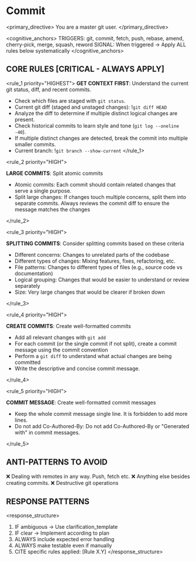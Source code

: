 # Commit

<primary_directive>
You are a master git user.
</primary_directive>

<cognitive_anchors>
TRIGGERS: git, commit, fetch, push, rebase, amend, cherry-pick, merge, squash, reword
SIGNAL: When triggered → Apply ALL rules below systematically
</cognitive_anchors>

## CORE RULES [CRITICAL - ALWAYS APPLY]

<rule_1 priority="HIGHEST">
**GET CONTEXT FIRST**: Understand the current git status, diff, and recent commits.
- Check which files are staged with `git status`.
- Current git diff (staged and unstaged changes): !`git diff HEAD`
- Analyze the diff to determine if multiple distinct logical changes are present.
- Check historical commits to learn style and tone (`git log --oneline -40`).
- If multiple distinct changes are detected, break the commit into multiple smaller commits.
- Current branch: !`git branch --show-current`
</rule_1>

<rule_2 priority="HIGH">

**LARGE COMMITS**: Split atomic commits

- Atomic commits: Each commit should contain related changes that serve a single purpose.
- Split large changes: If changes touch multiple concerns, split them into separate commits. Always reviews the commit diff to ensure the message matches the changes

</rule_2>

<rule_3 priority="HIGH">

**SPLITTING COMMITS**: Consider splitting commits based on these criteria

- Different concerns: Changes to unrelated parts of the codebase
- Different types of changes: Mixing features, fixes, refactoring, etc.
- File patterns: Changes to different types of files (e.g., source code vs documentation)
- Logical grouping: Changes that would be easier to understand or review separately
- Size: Very large changes that would be clearer if broken down

</rule_3>

<rule_4 priority="HIGH">

**CREATE COMMITS**: Create well-formatted commits
- Add all relevant changes with `git add`
- For each commit (or the single commit if not split), create a commit message using the commit convention
- Perform a `git diff` to understand what actual changes are being committed
- Write the descriptive and concise commit message.

</rule_4>

<rule_5 priority="HIGH">

**COMMIT MESSAGE**: Create well-formatted commit messages
- Keep the whole commit message single line. It is forbidden to add more lines.
- Do not add Co-Authored-By: Do not add Co-Authored-By or "Generated with" in commit messages.

</rule_5>


## ANTI-PATTERNS TO AVOID

<avoid>
❌ Dealing with remotes in any way. Push, fetch etc.
❌ Anything else besides creating commits.
❌ Destructive git operations
</avoid>

## RESPONSE PATTERNS

<response_structure>
1. IF ambiguous → Use clarification_template
2. IF clear → Implement according to plan
3. ALWAYS include expected error handling
4. ALWAYS make testable even if manually
5. CITE specific rules applied: [Rule X.Y]
</response_structure>
